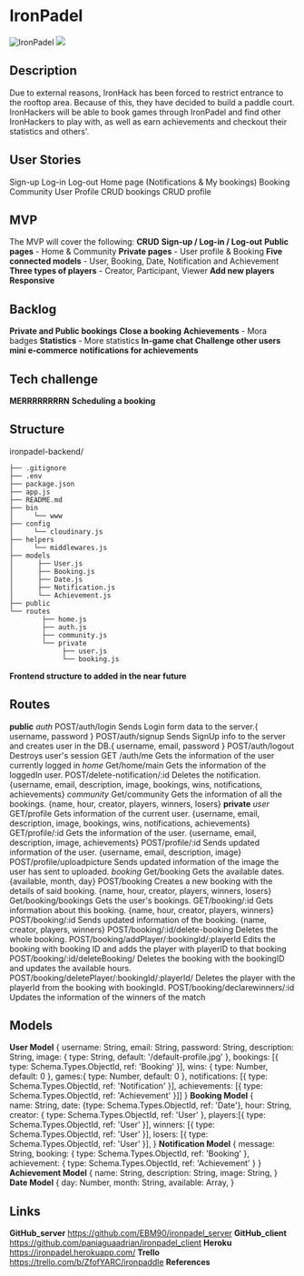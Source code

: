 # IronPadel

![IronPadel](<img src="/ironpadel_azul claro.png">)
<img src="/ironpadel_azul claro.png">

## Description

Due to external reasons, IronHack has been forced to restrict entrance to the rooftop area. Because of this,
they have decided to build a paddle court. IronHackers will be able to book games through IronPadel and find
other IronHackers to play with, as well as earn achievements and checkout their statistics and others'.

## User Stories

Sign-up
Log-in
Log-out
Home page (Notifications & My bookings)
Booking
Community
User Profile
CRUD bookings
CRUD profile

## MVP

The MVP will cover the following:
**CRUD**
**Sign-up / Log-in / Log-out**
**Public pages** - Home & Community
**Private pages** - User profile & Booking
**Five connected models** - User, Booking, Date, Notification and Achievement
**Three types of players** - Creator, Participant, Viewer
**Add new players**
**Responsive**

## Backlog

**Private and Public bookings**
**Close a booking**
**Achievements** - Mora badges
**Statistics** - More statistics
**In-game chat**
**Challenge other users**
**mini e-commerce**
**notifications for achievements**

## Tech challenge

**MERRRRRRRRN**
**Scheduling a booking**

## Structure

ironpadel-backend/

    ├── .gitignore
    ├── .env
    ├── package.json
    ├── app.js
    ├── README.md
    ├── bin
    │     └── www
    ├── config
    │     └── cloudinary.js
    ├── helpers
    │     └── middlewares.js
    ├── models
    │      ├── User.js
    │      ├── Booking.js
    │      ├── Date.js
    │      ├── Notification.js
    │      └── Achievement.js
    ├── public
    └── routes
            ├── home.js
            ├── auth.js
            ├── community.js
            └── private
                 ├── user.js
                 └── booking.js

**Frontend structure to added in the near future**

## Routes

**public**
_auth_
POST/auth/login Sends Login form data to the server.{ username, password }
POST/auth/signup Sends SignUp info to the server and creates user in the DB.{ username, email, password }
POST/auth/logout Destroys user's session
GET /auth/me Gets the information of the user currently logged in
_home_
Get/home/main Gets the information of the loggedIn user.
POST/delete-notification/:id Deletes the notification. {username, email, description, image, bookings, wins, notifications, achievements}
_community_
Get/community Gets the information of all the bookings. {name, hour, creator, players, winners, losers}
**private**
_user_
GET/profile Gets information of the current user. {username, email, description, image, bookings, wins, notifications, achievements}
GET/profile/:id Gets the information of the user. {username, email, description, image, achievements}
POST/profile/:id Sends updated information of the user. {username, email, description, image}
POST/profile/uploadpicture Sends updated information of the image the user has sent to uploaded.
_booking_
Get/booking Gets the available dates. {available, month, day}
POST/booking Creates a new booking with the details of said booking. {name, hour, creator, players, winners, losers}
Get/booking/bookings Gets the user's bookings.
GET/booking/:id Gets information about this booking. {name, hour, creator, players, winners}
POST/booking/:id Sends updated information of the booking. {name, creator, players, winners}
POST/booking/:id/delete-booking Deletes the whole booking.
POST/booking/addPlayer/:bookingId/:playerId Edits the booking with booking ID and adds the player with playerID to that booking
POST/booking/:id/deleteBooking/ Deletes the booking with the bookingID and updates the available hours.
POST/booking/deletePlayer/:bookingId/:playerId/ Deletes the player with the playerId from the booking with bookingId.
POST/booking/declarewinners/:id Updates the information of the winners of the match

## Models

**User Model**
{
username: String,
email: String,
password: String,
description: String,
image: { type: String, default: '/default-profile.jpg' },
bookings: [{ type: Schema.Types.ObjectId, ref: 'Booking' }],
wins: { type: Number, default: 0 },
games:{ type: Number, default: 0 },
notifications: [{ type: Schema.Types.ObjectId, ref: 'Notification' }],
achievements: [{ type: Schema.Types.ObjectId, ref: 'Achievement' }]]
}
**Booking Model**
{  
 name: String,
date: {type: Schema.Types.ObjectId, ref: 'Date'},
hour: String,
creator: { type: Schema.Types.ObjectId, ref: 'User' },
players:[{ type: Schema.Types.ObjectId, ref: 'User' }],
winners: [{ type: Schema.Types.ObjectId, ref: 'User' }],
losers: [{ type: Schema.Types.ObjectId, ref: 'User' }],
}
**Notification Model**
{
message: String,
booking: { type: Schema.Types.ObjectId, ref: 'Booking' },
achievement: { type: Schema.Types.ObjectId, ref: 'Achievement' }
}
**Achievement Model**
{
name: String,
description: String,
image: String,
}
**Date Model**
{
day: Number,
month: String,
available: Array,
}

## Links

**GitHub_server** https://github.com/EBM90/ironpadel_server
**GitHub_client** https://github.com/paniaguaadrian/ironpadel_client
**Heroku** https://ironpadel.herokuapp.com/
**Trello** https://trello.com/b/ZfofYARC/ironpaddle
**References**

